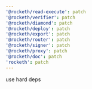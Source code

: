 ```yaml
---
'@rocketh/read-execute': patch
'@rocketh/verifier': patch
'@rocketh/diamond': patch
'@rocketh/deploy': patch
'@rocketh/export': patch
'@rocketh/router': patch
'@rocketh/signer': patch
'@rocketh/proxy': patch
'@rocketh/doc': patch
'rocketh': patch
---
```


use hard deps
